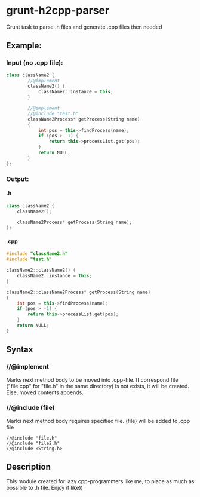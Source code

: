 # grunt-h2cpp-parser

Grunt task to parse .h files and generate .cpp files then needed

## Example:

### Input (no .cpp file):
```cpp
class className2 {
		//@implement
		className2() {
			className2::instance = this;
		}

		//@implement
		//@include "test.h"
		className2Process* getProcess(String name)
		{
			int pos = this->findProcess(name);
			if (pos > -1) {
				return this->processList.get(pos);
			}
			return NULL;
		}
};
```

### Output:

#### .h
```cpp
class className2 {
    className2();

    className2Process* getProcess(String name);
};
```

#### .cpp
```cpp
#include "className2.h"
#include "test.h"

className2::className2() {
	className2::instance = this;
}

className2::className2Process* getProcess(String name) 
{
	int pos = this->findProcess(name);
	if (pos > -1) {
		return this->processList.get(pos);
	}
	return NULL;
}
```

## Syntax

### //@implement

Marks next method body to be moved into .cpp-file. If correspond file ("file.cpp" for "file.h" in the same directory) is not exists, it will be created. Else, moved contents appends.

### //@include (file)

Marks next method body requires specified file. (file) will be added to .cpp file
```
//@include "file.h"
//@include "file2.h"
//@include <String.h>
```

## Description

This module created for lazy cpp-programmers like me, to place as much as possible to .h file. Enjoy if like))
